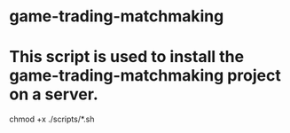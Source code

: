 # game-trading-matchmaking

# This script is used to install the game-trading-matchmaking project on a server.
chmod +x ./scripts/*.sh